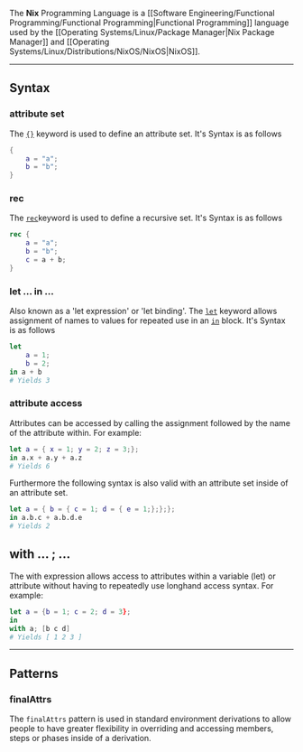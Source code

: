 The **Nix** Programming Language is a [[Software Engineering/Functional Programming/Functional Programming|Functional Programming]] language used by the [[Operating Systems/Linux/Package Manager|Nix Package Manager]] and [[Operating Systems/Linux/Distributions/NixOS/NixOS|NixOS]].

---

## Syntax

### attribute set
The [`{}`](https://nix.dev/tutorials/first-steps/nix-language#attribute-set) keyword is used to define an attribute set. It's Syntax is as follows
```nix
{
	a = "a";
	b = "b";
}
```

### rec
The [`rec`](https://nix.dev/tutorials/first-steps/nix-language#recursive-attribute-set-rec)keyword is used to define a recursive set. It's Syntax is as follows
```nix
rec {
	a = "a";
	b = "b";
	c = a + b;
}
```

### let ... in ...
Also known as a 'let expression' or 'let binding'. The [`let`](https://nix.dev/tutorials/first-steps/nix-language#attribute-set) keyword allows assignment of names to values for repeated use in an [`in`](https://nix.dev/tutorials/first-steps/nix-language#attribute-set) block. It's Syntax is as follows
```nix
let 
	a = 1;
	b = 2;
in a + b
# Yields 3
```

### attribute access
Attributes can be accessed by calling the assignment followed by the name of the attribute within. For example:

```nix
let a = { x = 1; y = 2; z = 3;};
in a.x + a.y + a.z
# Yields 6
```

Furthermore the following syntax is also valid with an attribute set inside of an attribute set.

```nix
let a = { b = { c = 1; d = { e = 1;};};};
in a.b.c + a.b.d.e
# Yields 2
```

## with ... ; ...
The with expression allows access to attributes within a variable (let) or attribute without having to repeatedly use longhand access syntax. For example:

```nix
let a = {b = 1; c = 2; d = 3};
in
with a; [b c d]
# Yields [ 1 2 3 ]
```

---
## Patterns

### finalAttrs
The `finalAttrs` pattern is used in standard environment derivations to allow people to have greater flexibility in overriding and accessing members, steps or phases inside of a derivation. 